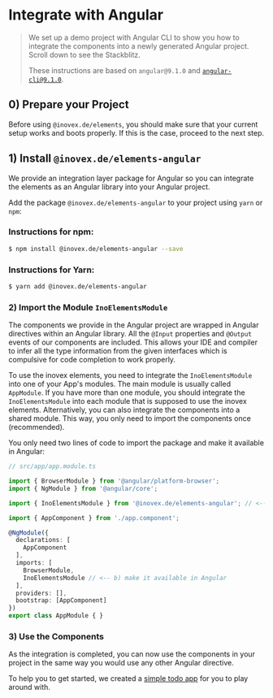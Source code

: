 # Integrate with Angular

> We set up a demo project with Angular CLI to show you how to integrate the components into a newly generated Angular
> project. Scroll down to see the Stackblitz.
>
> These instructions are based on `angular@9.1.0` and [`angular-cli@9.1.0`](https://cli.angular.io/).

## 0) Prepare your Project

Before using `@inovex.de/elements`, you should make sure that your current setup works and boots properly.
If this is the case, proceed to the next step.

## 1) Install `@inovex.de/elements-angular`

We provide an integration layer package for Angular so you can integrate the elements as an Angular library
into your Angular project.

Add the package `@inovex.de/elements-angular` to your project using `yarn` or `npm`:

### Instructions for npm:

```sh
$ npm install @inovex.de/elements-angular --save
```

### Instructions for Yarn:

```sh
$ yarn add @inovex.de/elements-angular
```

### 2) Import the Module `InoElementsModule`

The components we provide in the Angular project are wrapped in Angular directives within an Angular library.
All the `@Input` properties and `@Output` events of our components are included. This allows your IDE
and compiler to infer all the type information from the given interfaces which is compulsive for code completion
to work properly.

To use the inovex elements, you need to integrate the `InoElementsModule` into one of your App's
modules. The main module is usually called `AppModule`. If you have more than one module, you should
integrate the `InoElementsModule` into each module that is supposed to use the inovex elements. Alternatively,
 you can also integrate the components into a shared module. This way, you only need to import the components once 
 (recommended).

You only need two lines of code to import the package and make it available in Angular:

```typescript
// src/app/app.module.ts

import { BrowserModule } from '@angular/platform-browser';
import { NgModule } from '@angular/core';

import { InoElementsModule } from '@inovex.de/elements-angular'; // <-- a) import our package

import { AppComponent } from './app.component';

@NgModule({
  declarations: [
    AppComponent
  ],
  imports: [
    BrowserModule,
    InoElementsModule // <-- b) make it available in Angular
  ],
  providers: [],
  bootstrap: [AppComponent]
})
export class AppModule { }
```

### 3) Use the Components

As the integration is completed, you can now use the components in your project in the same way you would use
any other Angular directive.

To help you to get started, we created a [simple todo app](https://codesandbox.io/s/github/inovex/elements-example-angular) for you to play around with.
